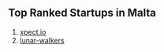 ## Top Ranked Startups in Malta

1. [xpect.io](http://www.startupranking.com/xpect-io)
2. [lunar-walkers](http://www.startupranking.com/lunar-walkers)

